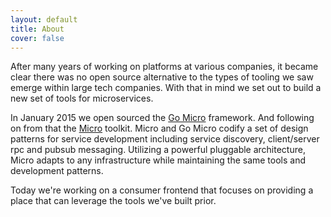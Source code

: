 ```yaml
---
layout: default
title: About
cover: false
---
```


After many years of working on platforms at various companies, it became clear 
there was no open source alternative to the types of tooling we saw emerge within large tech companies. 
With that in mind we set out to build a new set of tools for microservices.

In January 2015 we open sourced the [Go Micro](https://go-micro.dev) framework. And following on from that 
the [Micro](https://github.com/micro/micro) toolkit. Micro and Go Micro codify a set of design patterns for service 
development including service discovery, client/server rpc and pubsub messaging. Utilizing a powerful pluggable architecture, 
Micro adapts to any infrastructure while maintaining the same tools and development patterns.

Today we're working on a consumer frontend that focuses on providing a place that can leverage the tools we've built prior. 


